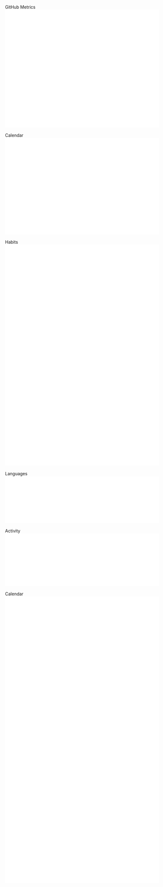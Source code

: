 GitHub Metrics
![Metrics](/github-metrics.svg)

Calendar
![Metrics](/calendar.svg)

Habits
![Metrics](/habits.svg)

Languages
![Metrics](/languages.svg)

Activity
![Metrics](/activity.svg)

Calendar
![Metrics](/metrics.plugin.calendar.full.svg)
